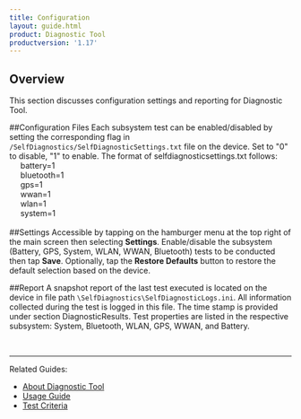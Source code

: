 ```yaml
---
title: Configuration
layout: guide.html
product: Diagnostic Tool
productversion: '1.17'
---
```


## Overview
This section discusses configuration settings and reporting for Diagnostic Tool.

##Configuration Files
Each subsystem test can be enabled/disabled by setting the corresponding flag in `/SelfDiagnostics/SelfDiagnosticSettings.txt` file on the device. Set to "0" to disable, "1" to enable. The format of selfdiagnosticsettings.txt follows:  
&nbsp;&nbsp;&nbsp;&nbsp;&nbsp;battery=1  
&nbsp;&nbsp;&nbsp;&nbsp;&nbsp;bluetooth=1  
&nbsp;&nbsp;&nbsp;&nbsp;&nbsp;gps=1  
&nbsp;&nbsp;&nbsp;&nbsp;&nbsp;wwan=1  
&nbsp;&nbsp;&nbsp;&nbsp;&nbsp;wlan=1  
&nbsp;&nbsp;&nbsp;&nbsp;&nbsp;system=1  
<br>
##Settings 
Accessible by tapping on the hamburger menu at the top right of the main screen then selecting **Settings**. Enable/disable the subsystem (Battery, GPS, System, WLAN, WWAN, Bluetooth) tests to be conducted then tap **Save**. Optionally, tap the **Restore Defaults** button to restore the default selection based on the device. 

##Report 
A snapshot report of the last test executed is located on the device in file path `\SelfDiagnostics\SelfDiagnosticLogs.ini`. All information collected during the test is logged in this file. The time stamp is provided under section DiagnosticResults. Test properties are listed in the respective subsystem: System, Bluetooth, WLAN, GPS, WWAN, and Battery. 


<br>

-----

Related Guides:

* [About Diagnostic Tool](../about)
* [Usage Guide](../usage)
* [Test Criteria](../criteria)


